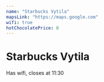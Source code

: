 ```yaml
---
name: "Starbucks Vytila"
mapsLink: "https://maps.google.com"
wifi: true
hotChocolatePrice: 0
---
```


# Starbucks Vytila

Has wifi, closes at 11:30 